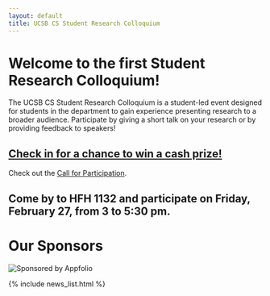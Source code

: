 ```yaml
---
layout: default
title: UCSB CS Student Research Colloquium
---
```


Welcome to the first Student Research Colloquium!
=======

The UCSB CS Student Research Colloquium is a student-led event designed for students in the department to gain experience presenting research to a broader audience. Participate by giving a short talk on your research or by providing feedback to speakers!

[Check in for a chance to win a cash prize!](https://docs.google.com/forms/d/1snQdM0_RW94e--ZXd_PnXBFJe_UF99v5NO9bG9POtcI/viewform?usp=send_form)
-------

Check out the [Call for Participation](calls/).

Come by to HFH 1132 and participate on Friday, February 27, from 3 to 5:30 pm.
-------

Our Sponsors
=======
![Sponsored by Appfolio](https://ucsb-cs-student-research-colloquium.github.com/images/appfolio1.png)

{% include news_list.html %}
